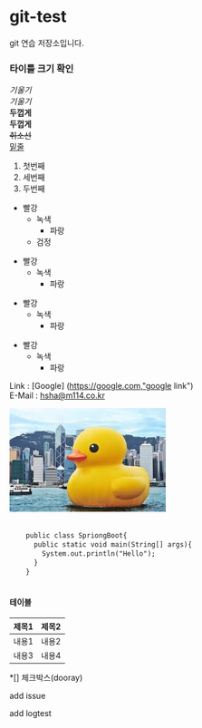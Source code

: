 # git-test
git 연습 저장소입니다.


### 타이틀 크기 확인
*기울기*   
_기울기_   
**두껍게**   
__두껍게__   
~~취소선~~   
<u>밑줄</u>   

1. 첫번째   
3. 세번째   
2. 두번째   

* 빨강   
  * 녹색   
    * 파랑   
  + 검정   
+ 빨강   
  + 녹색   
    + 파랑   
- 빨강   
  - 녹색   
    - 파랑   
* 빨강   
  - 녹색   
    + 파랑   

Link : [Google] (https://google.com,"google link")   
  E-Mail : <hsha@m114.co.kr>   

![ex_screenshot](./duck.png)   


<pre>
  <code>
    public class SpriongBoot{
      public static void main(String[] args){
        System.out.println("Hello");
      }
    }
  </code>
</pre>   

#### 테이블
제목1|제목2   
-----|-----
내용1|내용2   
내용3|내용4     

*[] 체크박스(dooray)   


add issue

add logtest   